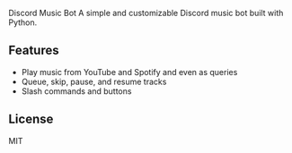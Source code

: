 Discord Music Bot
A simple and customizable Discord music bot built with Python.

## Features
- Play music from YouTube and Spotify and even as queries
- Queue, skip, pause, and resume tracks
- Slash commands and buttons

## License
MIT
